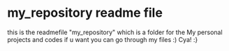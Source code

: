 # my_repository readme file
this is the readmefile "my_repository" which is a folder for the My personal projects and codes
if u want you can go through my files :)
Cya! :}
